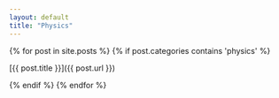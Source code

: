 ```yaml
---
layout: default
title: "Physics"
---
```


{% for post in site.posts %}
  {% if post.categories contains 'physics' %}

[{{ post.title }}]({{ post.url }})

  {% endif %}
{% endfor %}
